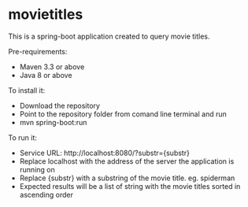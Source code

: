 # movietitles

This is a spring-boot application created to query movie titles.

Pre-requirements:
- Maven 3.3 or above
- Java 8 or above

To install it:
- Download the repository
- Point to the repository folder from comand line terminal and run
- mvn spring-boot:run

To run it:
- Service URL: http://localhost:8080/?substr={substr}
- Replace localhost with the address of the server the application is running on
- Replace {substr} with a substring of the movie title. eg. spiderman
- Expected results will be a list of string with the movie titles sorted in ascending order
